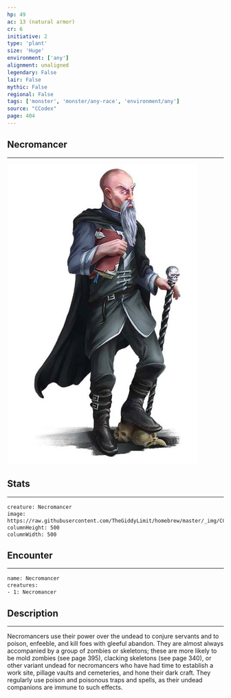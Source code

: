 ```yaml
---
hp: 49
ac: 13 (natural armor)
cr: 6
initiative: 2
type: 'plant'    
size: 'Huge'
environment: ['any']
alignment: unaligned
legendary: False
lair: False
mythic: False
regional: False
tags: ['monster', 'monster/any-race', 'environment/any']
source: "CCodex"
page: 404
---
```


## Necromancer
---

![|600](https://raw.githubusercontent.com/TheGiddyLimit/homebrew/master/_img/CCodex/Necromancer.jpg)

## Stats
---

```statblock
creature: Necromancer
image: https://raw.githubusercontent.com/TheGiddyLimit/homebrew/master/_img/CCodex/necromancer_token.png
columnHeight: 500
columnWidth: 500
```

## Encounter
---

```encounter-table
name: Necromancer
creatures:
- 1: Necromancer
```

## Description
---
Necromancers use their power over the undead to conjure servants and to poison, enfeeble, and kill foes with gleeful abandon. They are almost always accompanied by a group of zombies or skeletons; these are more likely to be mold zombies (see page 395), clacking skeletons (see page 340), or other variant undead for necromancers who have had time to establish a work site, pillage vaults and cemeteries, and hone their dark craft. They regularly use poison and poisonous traps and spells, as their undead companions are immune to such effects. 






